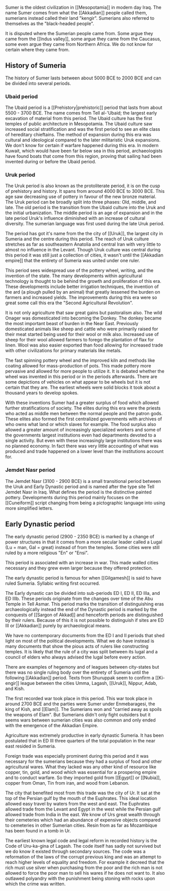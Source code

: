 Sumer is the oldest civilization in [[Mesopotamia]] in modern day Iraq. The name Sumer comes from what the [[Akkadian]] people called them, sumerians instead called their land "kengir". Sumerians also referred to themselves as the "black-headed people". 

It is disputed where the Sumerian people came from. Some argue they came from the [[Indus valley]], some argue they came from the Caucasus, some even argue they came from Northern Africa. We do not know for certain where they came from.

## History of Sumeria

The history of Sumer lasts between about 5000 BCE to 2000 BCE and can be divided into several periods.

### Ubaid period
The Ubaid period is a [[Prehistory|prehistoric]] period that lasts from about 5500 - 3700 BCE. The name comes from Tell al-'Ubaid; the largest early excavation of material from this period. The Ubaid culture has the first temples of public architecture in Mesopotamia. The Ubaid culture saw increased social stratification and was the first period to see an elite class of hereditary chieftains. The method of expansion during this era was cultural and ideological compared to the later militaristic Uruk expansions. We don't know for certain if warfare happened during this era. In modern Kuwait, which would have been far below sea in this period, archaeologists have found boats that come from this region, proving that sailing had been invented during or before the Ubaid period.
### Uruk period
The Uruk period is also known as the protoliterate period, it is on the cusp of prehistory and history. It spans from around 4000 BCE to 3000 BCE. This age saw decreasing use of pottery in favour of the new bronze material. The Uruk period can be broadly split into three phases: Old, middle, and late. The old period is the transition from the Ubaid culture into the Uruk and the initial urbanization. The middle period is an age of expansion and in the late period Uruk's influence diminished with an increase of cultural diversity. The sumerian language was first used during the late Uruk period. 

The period has got it's name from the the city of [[Uruk]], the largest city in Sumeria and the centre during this period. The reach of Uruk culture stretches as far as southeastern Anatolia and central Iran with very little to almost no influence in the Levant. Though Uruk culture was central during this period it was still just a collection of cities, it wasn't until the [[Akkadian empire]] that the entirety of Sumeria was united under one ruler.

This period sees widespread use of the pottery wheel, writing, and the invention of the state. The many developments within agricultural technology is thought to be behind the growth and proliferation of this era. These developments include better irrigation techniques, the invention of the ard (a plough pulled by an animal) that greatly lessened the burden on farmers and increased yields. The improvements during this era were so great some call this era the "Second Agricultural Revolution".

It is not only agriculture that saw great gains but pastoralism also. The wild Onager was domesticated into becoming the Donkey. The donkey became the most important beast of burden in the Near East. Previously domesticated animals like sheep and cattle who were primarily raised for their meat started being used for their wool or milk also. Increased use of sheep for their wool allowed farmers to forego the plantation of flax for linen. Wool was also easier exported than food allowing for increased trade with other civilizations for primary materials like metals.

The fast spinning pottery wheel and the improved kiln and methods like coating allowed for mass-production of pots. This made pottery more pervasive and allowed for more people to utilize it. It is debated whether the wheel was invented in this period or in the periods afterwards. There are some depictions of vehicles on what appear to be wheels but it is not certain that they are. The earliest wheels were solid blocks it took about a thousand years to develop spokes.

With these inventions Sumer had a greater surplus of food which allowed further stratifications of society. The elites during this era were the priests who acted as middle men between the normal people and the patron gods. These elites also formed the first centralized governments with archives of who owns what land or which slaves for example.  The food surplus also allowed a greater amount of increasingly specialized workers and some of the governments largest institutions even had departments devoted to a single activity. But even with these increasingly large institutions there was no planned economy. In fact there was very little accounting of what was produced and trade happened on a lower level than the institutions account for.
### Jemdet Nasr period

The Jemdet Nasr (3100 - 2900 BCE) is a small transitional period between the Uruk and Early Dynastic period and is named after the type site Tell Jemdet Nasr in Iraq. What defines the period is the distinctive painted pottery. Developments during this period mainly focuses on the [[Cuneiform]] script changing from being a pictographic language into using more simplified letters.

## Early Dynastic period

The early dynastic period (2900 - 2350 BCE) is marked by a change of power structures in that it comes from a more secular leader called a Lugal (Lu = man, Gal = great) instead of from the temples. Some cities were still ruled by a more religious "En" or "Ensi".

This period is associated with an increase in war. This made walled cities necessary and they grew even larger because they offered protection.

The early dynastic period is famous for when [[Gilgamesh]] is said to have ruled Sumeria. Syllabic writing first occurred. 

The Early dynastic can be divided into sub-periods ED I, ED II, ED IIIa, and ED IIIb. These periods originate from the changes over time of the Abu Temple in Tell Asmar. This period marks the transition of distinguishing eras archaeologically instead the end of the Dynastic period is marked by the conquests of [[Sargon of Akkad]] and henceforth periods are distinguished by their rulers. Because of this it is not possible to distinguish if sites are ED III or [[Akkadian]] purely by archaeological means.

We have no contemporary documents from the ED I and II periods that shed light on most of the political developments. What we do have instead is many documents that show the pious acts of rulers like constructing temples. It is likely that the rule of a city was split between its lugal and a council of elders who always advised the lugal before every action.

There are examples of hegemony and of leagues between city-states but there was no single ruling body over the entirety of Sumeria until the following [[Akkadian]] period. Texts from Shuruppak seem to confirm a [[Ki-engir]] league between the cities Umma, Lagash, [[Uruk]], Nippur, Adab, and Kish.

The first recorded war took place in this period. This war took place in around 2700 BCE and the parties were Sumer under Enmebaragesi, the king of Kish, and [[Elam]]. The Sumerians won and "carried away as spoils the weapons of Elam". But Sumerians didn't only fight outsiders but it seems wars between sumerian cities was also common and only ended with the emergence of the Akkadian Empire.

Agriculture was extremely productive in early dynastic Sumeria. It has been postulated that in ED III three quarters of the total population in the near east resided in Sumeria.

Foreign trade was especially prominent during this period and it was necessary for the sumerians because they had a surplus of food and other agricultural wares. What they lacked was any other kind of resource like copper, tin, gold, and wood which was essential for a prospering empire and to conduct warfare. So they imported gold from [[Egypt]] or [[Nubia]], copper from Oman, Tin from iran, and wood from Lebanon.

The city that benefited most from this trade was the city of Ur. It sat at the top of the Persian gulf by the mouth of the Euphrates. This ideal location allowed easy travel by waters from the west and east. The Euphrates allowed trade from the Levant and Egypt in the west while the Persian gulf allowed trade from India in the east. We know of Urs great wealth through their cemeteries which had an abundance of expensive objects compared to cemeteries in other Sumerian cities. Resin from as far as Mozambique has been found in a tomb in Ur.

The earliest known legal code and legal reform in recorded history is the Code of Uru-ka-gina of Lagash. The code itself has sadly not survived but we do know it existed through secondary sources. The code was a reformation of the laws of the corrupt previous king and was an attempt to reach higher levels of equality and freedom. For example it decreed that the rich must use silver when purchasing from the poor and the rich man is not allowed to force the poor man to sell his wares if he does not want to. It also outlawed polyandry with the punishment being stoning with rocks upon which the crime was written.